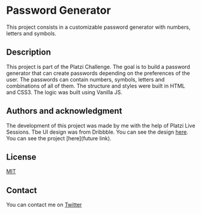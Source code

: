 # Password Generator
This project consists in a customizable password generator with numbers, letters and symbols.
## Description
This project is part of the Platzi Challenge. The goal is to build a password generator that can create passwords depending on the preferences of the user. The passwords can contain numbers, symbols, letters and combinations of all of them. The structure and styles were built in HTML and CSS3. The logic was built using Vanilla JS.
## Authors and acknowledgment
The development of this project was made by me with the help of Platzi Live Sessions. Tbe UI design was from Dribbble. You can see the design [here](https://dribbble.com/shots/5900275-Password-Manager-App-Generate-Password-Settings).
You can see the project [here](future link).
## License 
[MIT](https://choosealicense.com/licenses/mit/)
## Contact
You can contact me on [Twitter](https://twitter.com/ionuser03)
